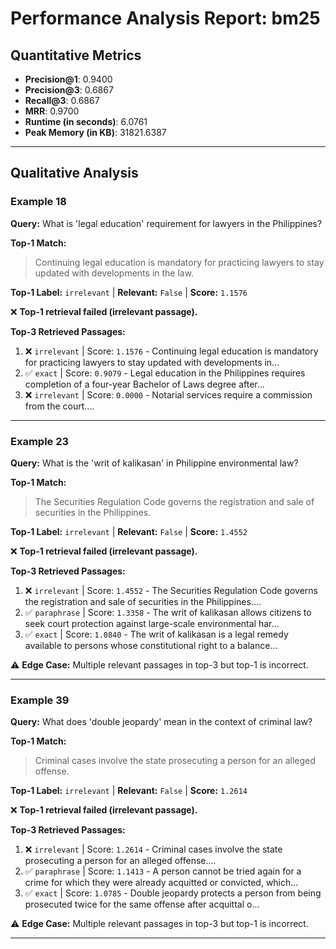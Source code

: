 # Performance Analysis Report: bm25

## Quantitative Metrics

- **Precision@1**: 0.9400
- **Precision@3**: 0.6867
- **Recall@3**: 0.6867
- **MRR**: 0.9700
- **Runtime (in seconds)**: 6.0761
- **Peak Memory (in KB)**: 31821.6387

---

## Qualitative Analysis

### Example 18
**Query:** What is 'legal education' requirement for lawyers in the Philippines?

**Top-1 Match:**
> Continuing legal education is mandatory for practicing lawyers to stay updated with developments in the law.

**Top-1 Label:** `irrelevant` | **Relevant:** `False` | **Score:** `1.1576`

❌ **Top-1 retrieval failed (irrelevant passage).**

**Top-3 Retrieved Passages:**
1. ❌ `irrelevant` | Score: `1.1576` - Continuing legal education is mandatory for practicing lawyers to stay updated with developments in...
2. ✅ `exact` | Score: `0.9079` - Legal education in the Philippines requires completion of a four-year Bachelor of Laws degree after...
3. ❌ `irrelevant` | Score: `0.0000` - Notarial services require a commission from the court....


---

### Example 23
**Query:** What is the 'writ of kalikasan' in Philippine environmental law?

**Top-1 Match:**
> The Securities Regulation Code governs the registration and sale of securities in the Philippines.

**Top-1 Label:** `irrelevant` | **Relevant:** `False` | **Score:** `1.4552`

❌ **Top-1 retrieval failed (irrelevant passage).**

**Top-3 Retrieved Passages:**
1. ❌ `irrelevant` | Score: `1.4552` - The Securities Regulation Code governs the registration and sale of securities in the Philippines....
2. ✅ `paraphrase` | Score: `1.3358` - The writ of kalikasan allows citizens to seek court protection against large-scale environmental har...
3. ✅ `exact` | Score: `1.0840` - The writ of kalikasan is a legal remedy available to persons whose constitutional right to a balance...

⚠️ **Edge Case:** Multiple relevant passages in top-3 but top-1 is incorrect.


---

### Example 39
**Query:** What does 'double jeopardy' mean in the context of criminal law?

**Top-1 Match:**
> Criminal cases involve the state prosecuting a person for an alleged offense.

**Top-1 Label:** `irrelevant` | **Relevant:** `False` | **Score:** `1.2614`

❌ **Top-1 retrieval failed (irrelevant passage).**

**Top-3 Retrieved Passages:**
1. ❌ `irrelevant` | Score: `1.2614` - Criminal cases involve the state prosecuting a person for an alleged offense....
2. ✅ `paraphrase` | Score: `1.1413` - A person cannot be tried again for a crime for which they were already acquitted or convicted, which...
3. ✅ `exact` | Score: `1.0785` - Double jeopardy protects a person from being prosecuted twice for the same offense after acquittal o...

⚠️ **Edge Case:** Multiple relevant passages in top-3 but top-1 is incorrect.


---

